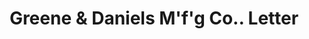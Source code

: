---
doi: 10.7916/D8281KQ7
date_other: '1881'
date_other_textual: '1881'
form: correspondence
genre:
- Letters (correspondence)
name:
- Greene & Daniels M'f'g Co.
object_in_context_url: https://biggert.cul.columbia.edu/items/view/ave_biggert_01527
subject_hierarchical_geographic:
- Pawtucket, Rhode Island, United States
subject_name:
- Greene & Daniels M'f'g Co.
title: Greene & Daniels M'f'g Co.. Letter
sort_title: Greene & Daniels M'f'g Co.. Letter
call_number: ave_biggert_01527
coordinates:
- 41.87555555555556,-71.3761111111111
pid: ave_biggert_01527
identifiers: ave_biggert_01527
thumbnail: https://derivativo-2.library.columbia.edu/iiif/2/ldpd:343978/full/!256,256/0/native.jpg
permalink: /biggert/ave_biggert_01527/
layout: iiif-image-page
---